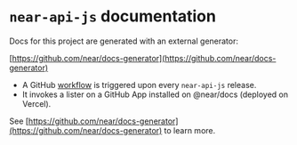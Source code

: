 # `near-api-js` documentation

Docs for this project are generated with an external generator:

[https://github.com/near/docs-generator](https://github.com/near/docs-generator)

- A GitHub [workflow](../.github/workflows/docs-generator.yml) is triggered upon every `near-api-js` release.
- It invokes a lister on a GitHub App installed on @near/docs (deployed on Vercel).

See [https://github.com/near/docs-generator](https://github.com/near/docs-generator) to learn more.
